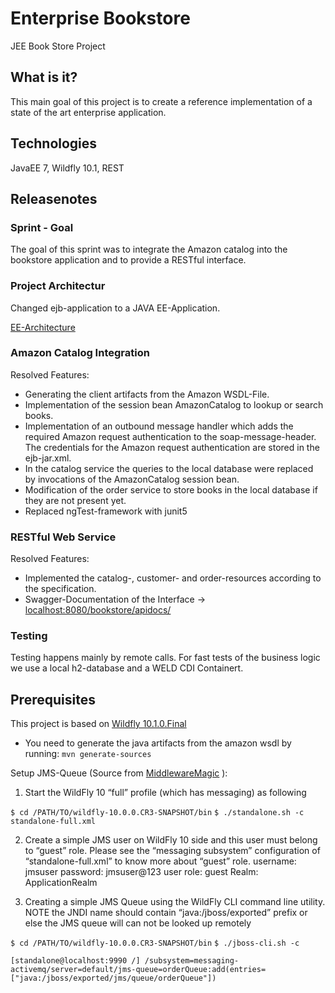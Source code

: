 # Enterprise Bookstore
JEE Book Store Project

## What is it?
This main goal of this project is to create a reference implementation of a state of the art enterprise application.

## Technologies
JavaEE 7, Wildfly 10.1, REST


## Releasenotes


### Sprint - Goal

The goal of this sprint was to integrate the Amazon catalog into the bookstore application and to provide a RESTful interface.

### Project Architectur

Changed ejb-application to a JAVA EE-Application.

[EE-Architecture](/doc/bookstore/architecture/ee-application.png)

### Amazon Catalog Integration

Resolved Features:

- Generating the client artifacts from the Amazon WSDL-File.
- Implementation of the session bean AmazonCatalog to lookup or search books.
- Implementation of an outbound message handler which adds the required Amazon request authentication to the soap-message-header.
The credentials for the Amazon request authentication are stored in the ejb-jar.xml.
- In the catalog service the queries to the local database were replaced by invocations of the AmazonCatalog session bean.
- Modification of the order service to store books in the local database if they are not present yet.
- Replaced ngTest-framework with junit5


### RESTful Web Service

Resolved Features:

- Implemented the catalog-, customer- and order-resources according to the specification.
- Swagger-Documentation of the Interface -> [localhost:8080/bookstore/apidocs/](localhost:8080/bookstore/apidocs/)


### Testing

Testing happens mainly by remote calls. For fast tests of the business logic we use a local h2-database and a WELD CDI Containert.



## Prerequisites

This project is based on [Wildfly 10.1.0.Final](http://wildfly.org/news/2016/08/19/WildFly10-1-Released/)

- You need to generate the java artifacts from the amazon wsdl by running: `mvn generate-sources`

Setup JMS-Queue (Source from [MiddlewareMagic](http://middlewaremagic.com/jboss/?p=2739) ):
 
1. Start the WildFly 10 “full” profile (which has messaging) as following

`$ cd /PATH/TO/wildfly-10.0.0.CR3-SNAPSHOT/bin`
`$ ./standalone.sh -c standalone-full.xml`

2. Create a simple JMS user on WildFly 10 side and this user must belong to “guest” role. Please see the “messaging subsystem” configuration of “standalone-full.xml” to know more about “guest” role.
username: jmsuser
password: jmsuser@123
user role: guest
Realm: ApplicationRealm

3.  Creating a simple JMS Queue using the WildFly CLI command line utility. NOTE the JNDI name should contain “java:/jboss/exported” prefix or else the JMS queue will can not be looked up remotely

 `$ cd /PATH/TO/wildfly-10.0.0.CR3-SNAPSHOT/bin`
 `$ ./jboss-cli.sh -c`
 
`[standalone@localhost:9990 /] /subsystem=messaging-activemq/server=default/jms-queue=orderQueue:add(entries=["java:/jboss/exported/jms/queue/orderQueue"])`

